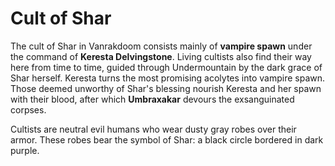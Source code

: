 # Cult of Shar

The cult of Shar in Vanrakdoom consists mainly of **vampire spawn** under the command of **Keresta Delvingstone**. Living cultists also find their way here from time to time, guided through Undermountain by the dark grace of Shar herself. Keresta turns the most promising acolytes into vampire spawn. Those deemed unworthy of Shar's blessing nourish Keresta and her spawn with their blood, after which **Umbraxakar** devours the exsanguinated corpses.

Cultists are neutral evil humans who wear dusty gray robes over their armor. These robes bear the symbol of Shar: a black circle bordered in dark purple.